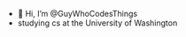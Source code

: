 - 👋 Hi, I’m @GuyWhoCodesThings
- studying cs at the University of Washington

<!---
GuyWhoCodesThings/GuyWhoCodesThings is a ✨ special ✨ repository because its `README.md` (this file) appears on your GitHub profile.
You can click the Preview link to take a look at your changes.
--->
